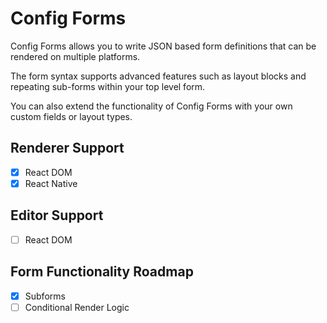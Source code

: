 # Config Forms

Config Forms allows you to write JSON based form definitions that can be rendered on multiple
platforms.

The form syntax supports advanced features such as layout blocks and repeating sub-forms within your
top level form.

You can also extend the functionality of Config Forms with your own custom fields or layout types.

## Renderer Support

- [x] React DOM
- [x] React Native

## Editor Support

- [ ] React DOM

## Form Functionality Roadmap

- [x] Subforms
- [ ] Conditional Render Logic
